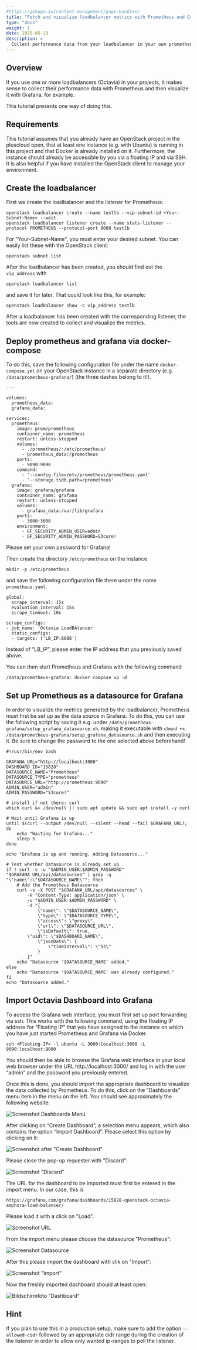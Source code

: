 ```yaml
---
#https://gohugo.io/content-management/page-bundles/
title: "Fetch and visualize loadbalancer metrics with Prometheus and Grafana"
type: "docs"
weight: 1
date: 2025-05-13
description: >
  Collect performance data from your loadbalancer in your own prometheus instance and visualize it in grafana
---
```


## Overview

If you use one or more loadbalancers (Octavia) in your projects, it makes sense to collect their performance data with Prometheus and then visualize it with Grafana, for example.

This tutorial presents one way of doing this.

## Requirements

This tutorial assumes that you already have an OpenStack project in the pluscloud open, that at least one instance (e.g. with Ubuntu) is running in this project and that Docker is already installed on it. Furthermore, the instance should already be accessible by you via a floating IP and via SSH. It is also helpful if you have installed the OpenStack client to manage your environment.

## Create the loadbalancer

First we create the loadbalancer and the listener for Prometheus:

    openstack loadbalancer create --name testlb --vip-subnet-id <Your-Subnet-Name> --wait
    openstack loadbalancer listener create --name stats-listener --protocol PROMETHEUS --protocol-port 8088 testlb

For "Your-Subnet-Name", you must enter your desired subnet. You can easily list these with the OpenStack client:

    openstack subnet list

After the loadbalancer has been created, you should find out the `vip_address` with

    openstack loadbalancer list

and save it for later. That could look like this, for example:

    openstack loadbalancer show -c vip_address testlb

After a loadbalancer has been created with the corresponding listener, the tools are now created to collect and visualize the metrics.

## Deploy prometheus and grafana via docker-compose

To do this, save the following configuration file under the name `docker-compose.yml` on your OpenStack instance in a separate directory (e.g. `/data/prometheus-grafana/`) (the three dashes belong to it!).

    ---
     
    volumes:
      prometheus_data:
      grafana_data:
    
    services:
      prometheus:
        image: prom/prometheus
        container_name: prometheus
        restart: unless-stopped
        volumes:
          - ./prometheus/:/etc/prometheus/
          - prometheus_data:/prometheus
        ports:
          - 9090:9090
        command:
          - '--config.file=/etc/prometheus/prometheus.yaml'
          - '--storage.tsdb.path=/prometheus'
      grafana:
        image: grafana/grafana
        container_name: grafana
        restart: unless-stopped
        volumes:
          - grafana_data:/var/lib/grafana
        ports:
          - 3000:3000
        environment:
          - GF_SECURITY_ADMIN_USER=admin
          - GF_SECURITY_ADMIN_PASSWORD=S3cure!

Please set your own password for Grafana!

Then create the directory `/etc/prometheus` on the instance

    mkdir -p /etc/prometheus

and save the following configuration file there under the name `prometheus.yaml`.

    global:
      scrape_interval: 15s
      evaluation_interval: 15s
      scrape_timeout: 10s 

    scrape_configs:
    - job_name: 'Octavia LoadBAlancer'
      static_configs:
      - targets: ['LB_IP:8088']


Instead of “LB_IP”, please enter the IP address that you previously saved above.

You can then start Prometheus and Grafana with the following command

    /data/prometheus-grafana: docker compose up -d

## Set up Prometheus as a datasource for Grafana

In order to visualize the metrics generated by the loadbalancer, Prometheus must first be set up as the data source in Grafana. To do this, you can use the following script by saving it e.g. under `/data/prometheus-grafana/setup_grafana_datasource.sh`, making it executable with `chmod +x /data/prometheus-grafana/setup_grafana_datasource.sh` and then executing it. Be sure to change the password to the one selected above beforehand!

    #!/usr/bin/env bash
    
    GRAFANA_URL="http://localhost:3000"
    DASHBOARD_ID="15828"
    DATASOURCE_NAME="Prometheus"
    DATASOURCE_TYPE="prometheus"
    DATASOURCE_URL="http://prometheus:9090"
    ADMIN_USER="admin"
    ADMIN_PASSWORD="S3cure!"

    # install if not there: curl
    which curl &> /dev/null || sudo apt update && sudo apt install -y curl

    # Wait until Grafana is up
    until $(curl --output /dev/null --silent --head --fail $GRAFANA_URL); do
        echo "Waiting for Grafana..."
        sleep 5
    done

    echo "Grafana is up and running. Adding Datasource..."

    # Test whether Datasource is already set up
    if ! curl -s -u "$ADMIN_USER:$ADMIN_PASSWORD" "$GRAFANA_URL/api/datasources" | grep -q "\"name\":\"$DATASOURCE_NAME\""; then
        # Add the Prometheus Datasource
        curl -s -X POST "$GRAFANA_URL/api/datasources" \
            -H "Content-Type: application/json" \
            -u "$ADMIN_USER:$ADMIN_PASSWORD" \
            -d "{
                \"name\": \"$DATASOURCE_NAME\",
                \"type\": \"$DATASOURCE_TYPE\",
                \"access\": \"proxy\",
                \"url\": \"$DATASOURCE_URL\",
                \"isDefault\": true,
	        \"uid\": \"$DASHBOARD_NAME\",
                \"jsonData\": {
                    \"timeInterval\": \"5s\"
                }
            }"
        echo "Datasource '$DATASOURCE_NAME' added."
    else
        echo "Datasource '$DATASOURCE_NAME' was already configured."
    fi
    echo "Datasource added."


## Import Octavia Dashboard into Grafana

To access the Grafana web interface, you must first set up port forwarding via ssh. This works with the following command, using the floating IP address for “Floating IP” that you have assigned to the instance on which you have just started Prometheus and Grafana via Docker.

    ssh <Floating-IP> -l ubuntu -L 3000:localhost:3000 -L 9090:localhost:9090

You should then be able to browse the Grafana web interface in your local web browser under the URL http://localhost:3000/ and log in with the user “admin” and the password you previously entered.

Once this is done, you should import the appropriate dashboard to visualize the data collected by Prometheus. To do this, click on the "Dashboards" menu item in the menu on the left. You should see approximately the following website:

![Screenshot Dashboards Menü](./grafana-create-dash.png)

After clicking on “Create Dashboard”, a selection menu appears, which also contains the option “Import Dashboard”. Please select this option by clicking on it:

![Screenshot after "Create Dashboard"](./grafana-newdash.png)

Please close the pop-up requester with "Discard":

![Screenshot "Discard"](./grafana-discard.png)

The URL for the dashboard to be imported must first be entered in the import menu. In our case, this is

    https://grafana.com/grafana/dashboards/15828-openstack-octavia-amphora-load-balancer/

Please load it with a click on "Load".

![Screenshot URL](./grafana-importurl.png)

From the import menu please choose the datasource "Prometheus":

![Screenshot Datasource](grafana-choose-datasource.png)

After this please import the dashboard with clik on "Import":

![Screenshot "Import"](./grafana-clickimport.png)

Now the freshly imported dashboard should at least open:

![Bildschirmfoto "Dashboard"](./grafana-dashboard.png)

## Hint

If you plan to use this in a production setup, make sure to add the option `--allowed-cidr` followed by an appropriate cidr range during the creation of the listener in order to allow only wanted ip-ranges to poll the listener.




